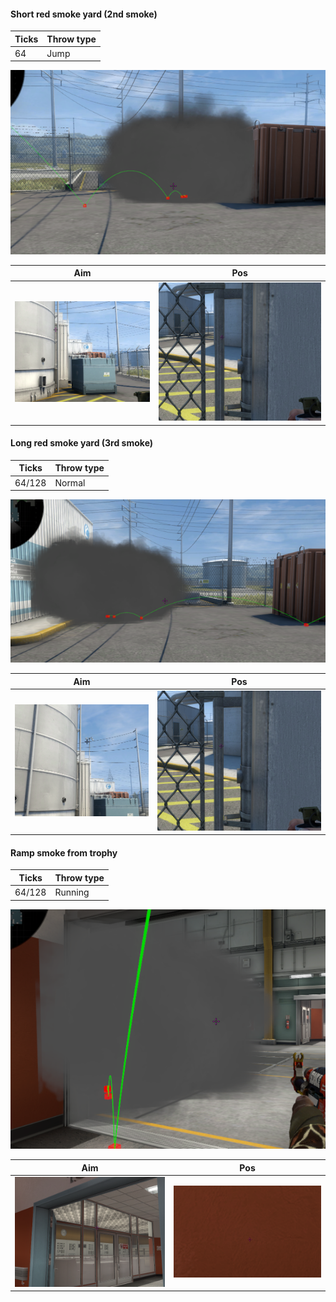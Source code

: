 #### Short red smoke yard (2nd smoke)

| Ticks  | Throw type |
| ------ | ---------- |
| 64     | Jump       |

![](nuke-result-yard-short-red.png)

| Aim| Pos |
|----|-----|
| ![](nuke-aim-yard-short-red.png) | ![](nuke-pos-yard-smoke-red.png) |

#### Long red smoke yard (3rd smoke)

| Ticks  | Throw type |
| ------ | ---------- |
| 64/128 | Normal     |

![](nuke-result-yard-long-red.png)

| Aim| Pos |
|----|-----|
| ![](nuke-aim-yard-long-red.png) | ![](nuke-pos-yard-smoke-red.png) |

#### Ramp smoke from trophy

| Ticks  | Throw type |
| ------ | ---------- |
| 64/128 | Running    |

![](nuke-result-ramp-smoke-from-trophy.png)

| Aim| Pos |
|----|-----|
| ![](nuke-aim-ramp-smoke-from-trophy.png) | ![](nuke-pos-ramp-smoke-from-trophy.png) |